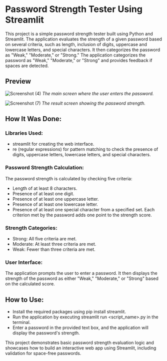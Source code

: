 # Password Strength Tester Using Streamlit
This project is a simple password strength tester built using Python and Streamlit. The application evaluates the strength of a given password based on several criteria, such as length, inclusion of digits, uppercase and lowercase letters, and special characters. It then categorizes the password as "Weak," "Moderate," or "Strong." The application categorizes the password as "Weak," "Moderate," or "Strong" and provides feedback if spaces are detected.

## Preview

![Screenshot (4)](https://github.com/user-attachments/assets/92414134-e08f-4797-8403-eaf4d3253677)
*The main screen where the user enters the password.*


![Screenshot (7)](https://github.com/user-attachments/assets/a7e938c2-353d-44bb-98b5-23efed9cd0c5)
*The result screen showing the password strength.*

## How It Was Done:
### Libraries Used:

- streamlit for creating the web interface.
- re (regular expressions) for pattern matching to check the presence of digits, uppercase letters, lowercase letters, and special characters.

### Password Strength Calculation:

The password strength is calculated by checking five criteria:
- Length of at least 8 characters.
- Presence of at least one digit.
- Presence of at least one uppercase letter.
- Presence of at least one lowercase letter.
- Presence of at least one special character from a specified set.
Each criterion met by the password adds one point to the strength score.

### Strength Categories:

- Strong: All five criteria are met.
- Moderate: At least three criteria are met.
- Weak: Fewer than three criteria are met.

### User Interface:

The application prompts the user to enter a password.
It then displays the strength of the password as either "Weak," "Moderate," or "Strong" based on the calculated score.

## How to Use:
- Install the required packages using pip install streamlit.
- Run the application by executing streamlit run <script_name>.py in the terminal.
- Enter a password in the provided text box, and the application will display the password's strength.


This project demonstrates basic password strength evaluation logic and showcases how to build an interactive web app using Streamlit, including validation for space-free passwords.
